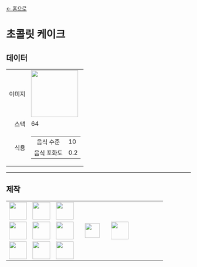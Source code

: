 [← 홈으로](../)
# 초콜릿 케이크

## 데이터
<table>
    <tr><td align="end">이미지</td><td><img src="https://i.imgur.com/LoR2YqN.png" width="128"/></td></tr>
    <tr><td align="end">스택</td><td>64</td></tr>
    <tr>
        <td align="end">식용</td>
        <td>
            <table>
                <tr><td align="center">음식 수준</td><td align="start">10</td></tr>
                <tr><td align="center">음식 포화도</td><td align="start">0.2</td></tr>
            </table>
        </td>
    </tr>
</table>

---

## 제작
<table>
    <tr><td><img src="https://i.imgur.com/Tg2ncsJ.png" width="48"/></td><td><img src="https://i.imgur.com/j8F7WrL.png" width="48"/></td><td><img src="https://i.imgur.com/Tg2ncsJ.png" width="48"/></td><td colspan="3"></td></tr>
    <tr><td><img src="https://i.imgur.com/K971eZe.png" width="48"/></td><td><img src="https://i.imgur.com/NJNPzfh.png" width="48"/></td><td><img src="https://i.imgur.com/K971eZe.png" width="48"/></td><td width="70" align="center"><img src="https://i.imgur.com/VE0KqIE.png" width="40"/></td><td><img src="https://i.imgur.com/LoR2YqN.png" width="48"/></td><td width="70"></td></tr>
    <tr><td><img src="https://i.imgur.com/d2Bs4ke.png" width="48"/></td><td><img src="https://i.imgur.com/d2Bs4ke.png" width="48"/></td><td><img src="https://i.imgur.com/d2Bs4ke.png" width="48"/></td><td colspan="3"></td></tr>
</table>
